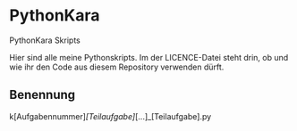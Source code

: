 # PythonKara
PythonKara Skripts

Hier sind alle meine Pythonskripts.
Im der LICENCE-Datei steht drin, ob und wie ihr den Code aus diesem Repository verwenden dürft.

## Benennung
k[Aufgabennummer]_[Teilaufgabe]_[...]_[Teilaufgabe].py
